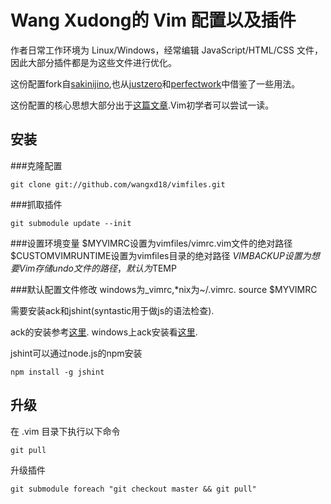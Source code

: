 # Wang Xudong的 Vim 配置以及插件

作者日常工作环境为 Linux/Windows，经常编辑 JavaScript/HTML/CSS 文件，因此大部分插件都是为这些文件进行优化。

这份配置fork自[sakinijino](https://github.com/sakinijino/vimfiles/),也从[justzero](https://github.com/justzero/vim)和[perfectwork](https://github.com/perfectworks/vim)中借鉴了一些用法。

这份配置的核心思想大部分出于[这篇文章](http://stevelosh.com/blog/2010/09/coming-home-to-vim/?utm_source=feedburner&utm_medium=feed&utm_campaign=Feed%3A+stevelosh+%28Steve+Losh%29).Vim初学者可以尝试一读。

## 安装

###克隆配置

    git clone git://github.com/wangxd18/vimfiles.git

###抓取插件

    git submodule update --init

###设置环境变量
    $MYVIMRC设置为vimfiles/vimrc.vim文件的绝对路径
    $CUSTOMVIMRUNTIME设置为vimfiles目录的绝对路径
    $VIMBACKUP设置为想要Vim存储undo文件的路径，默认为$TEMP

###默认配置文件修改
windows为\_vimrc,*nix为~/.vimrc.
    source $MYVIMRC

需要安装ack和jshint(syntastic用于做js的语法检查).

ack的安装参考[这里](https://github.com/mileszs/ack.vim).
windows上ack安装看[这里](http://blog.csdn.net/sxvbc/article/details/6334855).

jshint可以通过node.js的npm安装

    npm install -g jshint

## 升级

在 .vim 目录下执行以下命令

    git pull

升级插件

    git submodule foreach "git checkout master && git pull"

